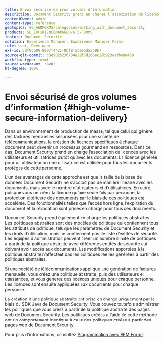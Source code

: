 ```yaml
---
title: Envoi sécurisé de gros volumes d’information
description: Document Security prend en charge l’association de licences avec des utilisateurs et utilisatrices, plutôt qu’avec des documents dans les environnements de production de masse.
contentOwner: admin
content-type: reference
geptopics: SG_AEMFORMS/categories/working_with_document_security
products: SG_EXPERIENCEMANAGER/6.5/FORMS
feature: Document Security
solution: Experience Manager, Experience Manager Forms
role: User, Developer
exl-id: 5df8c609-8007-4422-9bf8-5bae6d53b9b7
source-git-commit: c3e9029236734e22f5d266ac26b923eafbe0a459
workflow-type: tm+mt
source-wordcount: '320'
ht-degree: 100%

---
```


# Envoi sécurisé de gros volumes d’information {#high-volume-secure-information-delivery}

Dans un environnement de production de masse, tel que celui qui génère des factures mensuelles sécurisées pour une société de télécommunications, la création de licences spécifiques à chaque document peut devenir un processus gourmand en ressources. Dans ce cas, Document Security prend en charge l’association de licences avec les utilisateurs et utilisatrices plutôt qu’avec les documents. La licence générée pour un utilisateur ou une utilisatrice est utilisée pour tous les documents protégés de cette personne.

L’un des avantages de cette approche est que la taille de la base de données Document Security ne s’accroît pas de manière linéaire avec les documents, mais avec le nombre d’utilisateurs et d’utilisatrices. En outre, puisque vous ne créez la licence qu’une seule fois par personne, la protection ultérieure des documents par le biais de ces politiques est accélérée. Des fonctionnalités telles que l’accès hors ligne, l’expiration du document et la révocation sont prises en charge pour tous ces documents.

Document Security prend également en charge les politiques abstraites. Les politiques abstraites sont des modèles de politique qui contiennent tous les attributs de politique, tels que les paramètres de Document Security et les droits d’utilisation, mais ne contiennent pas de liste d’entités de sécurité. Les équipes d’administration peuvent créer un nombre illimité de politiques à partir de la politique abstraite avec différentes entités de sécurité qui doivent avoir accès aux documents. Les modifications apportées à la politique abstraite n’affectent pas les politiques réelles générées à partir des politiques abstraites.

Si une société de télécommunications applique une génération de factures mensuelle, vous créez une politique abstraite, puis des utilisateurs et utilisatrices, et vous générez des licences uniques pour chaque personne. Les licences sont ensuite appliquées aux documents pour chaque personne.

La création d’une politique abstraite est prise en charge uniquement par le biais du SDK Java de Document Security. Vous pouvez toutefois administrer les politiques que vous créez à partir de la politique abstraite des pages web de Document Security. Les politiques créées à l’aide de cette méthode ont un comportement identique à celui des politiques créées à partir des pages web de Document Security.

Pour plus d’informations, consultez [Programmation avec AEM Forms](https://www.adobe.com/go/learn_aemforms_programming_63_fr).
